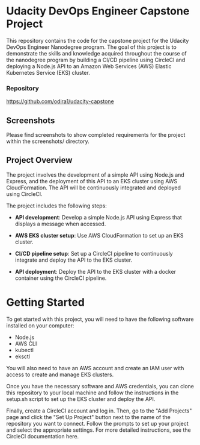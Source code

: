# Udacity DevOps Engineer Capstone Project
This repository contains the code for the capstone project for the Udacity DevOps Engineer Nanodegree program. The goal of this project is to demonstrate the skills and knowledge acquired throughout the course of the nanodegree program by building a CI/CD pipeline using CircleCI and deploying a Node.js API to an Amazon Web Services (AWS) Elastic Kubernetes Service (EKS) cluster.

### Repository
https://github.com/odira1/udacity-capstone

## Screenshots 
Please find screenshots to show completed requirements for the project within the screenshots/ directory.

## Project Overview
The project involves the development of a simple API using Node.js and Express, and the deployment of this API to an EKS cluster using AWS CloudFormation. The API will be continuously integrated and deployed using CircleCI.

The project includes the following steps:

- **API development**: Develop a simple Node.js API using Express that displays a message when accessed.

- **AWS EKS cluster setup**: Use AWS CloudFormation to set up an EKS cluster.

- **CI/CD pipeline setup**: Set up a CircleCI pipeline to continuously integrate and deploy the API to the EKS cluster.

- **API deployment**: Deploy the API to the EKS cluster with a docker container using the CircleCI pipeline.


# Getting Started
To get started with this project, you will need to have the following software installed on your computer:

- Node.js
- AWS CLI
- kubectl
- eksctl

You will also need to have an AWS account and create an IAM user with access to create and manage EKS clusters. 

Once you have the necessary software and AWS credentials, you can clone this repository to your local machine and follow the instructions in the setup.sh script to set up the EKS cluster and deploy the API.

Finally, create a CircleCI account and log in. Then, go to the "Add Projects" page and click the "Set Up Project" button next to the name of the repository you want to connect. Follow the prompts to set up your project and select the appropriate settings. For more detailed instructions, see the CircleCI documentation here.

